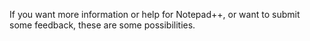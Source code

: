 If you want more information or help for Notepad++, or want to submit some feedback, these are some possibilities.